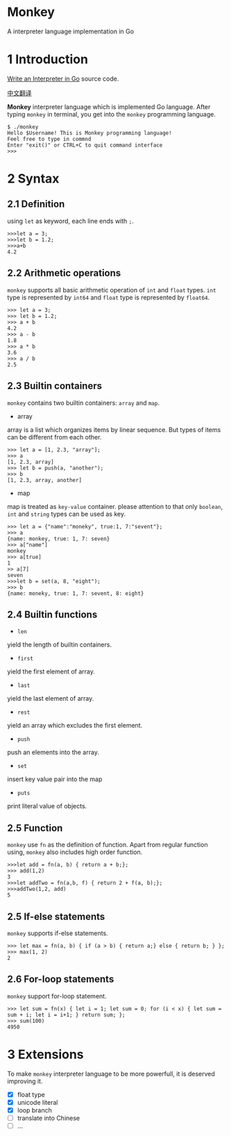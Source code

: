 # Monkey
A interpreter language implementation in Go 

# 1 Introduction
[Write an Interpreter in Go](https://interpreterbook.com) source code. 

[中文翻译](book/README.md)

**Monkey** interpreter language which is implemented Go language. After typing `monkey` in terminal, you get into the `monkey` programming language.

```
$ ./monkey
Hello $Username! This is Monkey programming language!
Feel free to type in commnd
Enter "exit()" or CTRL+C to quit command interface
>>>
``` 

# 2 Syntax

## 2.1 Definition
using `let` as keyword, each line ends with `;`.
```
>>>let a = 3;
>>>let b = 1.2;
>>>a+b
4.2
```

## 2.2 Arithmetic operations
`monkey` supports all basic arithmetic operation of `int` and `float` types. `int` type is represented by `int64` and `float` type is represented by `float64`.

```
>>> let a = 3;
>>> let b = 1.2;
>>> a + b
4.2
>>> a - b
1.8
>>> a * b 
3.6
>>> a / b 
2.5
```

## 2.3 Builtin containers
`monkey` contains two builtin containers: `array` and `map`. 
- array

array is a list which organizes items by linear sequence. But types of items can be different from each other.

```
>>> let a = [1, 2.3, "array"];
>>> a 
[1, 2.3, array]
>>> let b = push(a, "another");
>>> b 
[1, 2.3, array, another]
```

- map

map is treated as `key-value` container. please attention to that only `boolean`, `int` and `string` types can be used as key.

```
>>> let a = {"name":"moneky", true:1, 7:"sevent"};
>>> a
{name: monkey, true: 1, 7: seven}
>>> a["name"]
monkey
>>> a[true]
1
>> a[7]
seven
>>>let b = set(a, 8, "eight");
>>> b 
{name: moneky, true: 1, 7: sevent, 8: eight}
```

## 2.4 Builtin functions

- `len`

yield the length of builtin containers.

- `first`

yield the first element of array.

- `last`

yield the last element of array.

- `rest`

yield an array which excludes the first element.

- `push`

push an elements into the array.

- `set`

insert key value pair into the map

- `puts`

print literal value of objects.


## 2.5 Function

`monkey` use `fn` as the definition of function. Apart from regular function using, `monkey` also includes high order function.

```
>>>let add = fn(a, b) { return a + b;};
>>> add(1,2)
3
>>>let addTwo = fn(a,b, f) { return 2 + f(a, b);};
>>>addTwo(1,2, add)
5
```

## 2.5 If-else statements

`monkey` supports if-else statements.
```
>>> let max = fn(a, b) { if (a > b) { return a;} else { return b; } };
>>> max(1, 2)
2
```

## 2.6 For-loop statements

`monkey` support for-loop statement.

```
>>> let sum = fn(x) { let i = 1; let sum = 0; for (i < x) { let sum = sum + i; let i = i+1; } return sum; };
>>> sum(100)
4950
```


# 3 Extensions
To make `monkey` interpreter language to be more powerfull, it is deserved improving it.

- [x] float type
- [x] unicode literal
- [x] loop branch
- [ ] translate into Chinese
- [ ] ... 